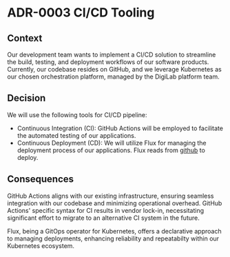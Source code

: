 # ADR-0003 CI/CD Tooling

## Context

Our development team wants to implement a CI/CD solution to streamline the build,
testing, and deployment workflows of our software products. Currently, our codebase resides on GitHub, and we leverage
Kubernetes as our chosen orchestration platform, managed by the DigiLab platform team.

## Decision

We will use the following tools for CI/CD pipeline:

* Continuous Integration (CI): GitHub Actions will be employed to facilitate the automated testing of our applications.
* Continuous Deployment (CD): We will utilize Flux for managing the deployment process of our applications. Flux reads
from [github](https://github.com/MinBZK/ai-validation-infra) to deploy.

## Consequences

GitHub Actions aligns with our existing infrastructure, ensuring seamless integration with our codebase and minimizing
operational overhead. GitHub Actions' specific syntax for CI results in vendor lock-in, necessitating significant effort
to migrate to an alternative CI system in the future.

Flux, being a GitOps operator for Kubernetes, offers a declarative approach to managing deployments, enhancing
reliability and repeatabilty within our Kubernetes ecosystem.
